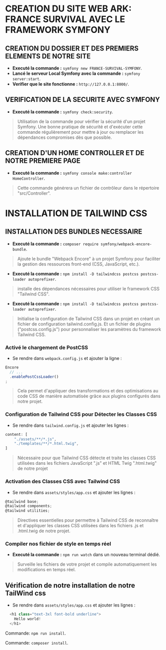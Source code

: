 # CREATION DU SITE WEB ARK: FRANCE SURVIVAL AVEC LE FRAMEWORK SYMFONY #

## CREATION DU DOSSIER ET DES PREMIERS ELEMENTS DE NOTRE SITE #
- __Executé la commande :__ `symfony new FRANCE-SURVIVAL-SYMFONY`.
- __Lancé le serveur Local Symfony avec la commande :__ `symfony server:start`.
- __Verifier que le site fonctionne :__ `http://127.0.0.1:8000/`.

## VERIFICATION DE LA SECURITE AVEC SYMFONY #
- __Executé la commande :__ `symfony check:security`.
> Utilisation de la commande pour vérifier la sécurité d'un projet Symfony.
> Une bonne pratique de sécurité et d'exécuter cette commande régulièrement pour mettre à jour ou remplacer les dépendances compromises dès que possible.

## CREATION D'UN HOME CONTROLLER ET DE NOTRE PREMIERE PAGE #
- __Executé la commande :__ `symfony console make:controller HomeController`.
> Cette commande générera un fichier de contrôleur dans le répertoire "src/Controller".








# INSTALLATION DE TAILWIND CSS #
## INSTALLATION DES BUNDLES NECESSAIRE ##
- __Executé la commande :__ `composer require symfony/webpack-encore-bundle`.
> Ajoute le bundle "Webpack Encore" à un projet Symfony pour faciliter la gestion des ressources front-end (CSS, JavaScript, etc.).

- __Executé la commande :__ `npm install -D tailwindcss postcss postcss-loader autoprefixer`.
> installe des dépendances nécessaires pour utiliser le framework CSS "Tailwind CSS".

- __Executé la commande :__ `npm install -D tailwindcss postcss postcss-loader autoprefixer`.
> Initialise la configuration de Tailwind CSS dans un projet en créant un fichier de configuration tailwind.config.js. 
> Et un fichier de plugins ("postcss.config.js") pour personnaliser les paramètres du framework Tailwind CSS.

### Activé le chargement de PostCSS ###
- Se rendre dans `webpack.config.js` et ajouter la ligne :
```js
Encore
  // ...
  .enablePostCssLoader()
;
```
> Cela permet d'appliquer des transformations et des optimisations au code CSS de manière automatisée grâce aux plugins configurés dans notre projet.

### Configuration de Tailwind CSS pour Détecter les Classes CSS ###
- Se rendre dans `tailwind.config.js` et ajouter les lignes :
```js
content: [
    "./assets/**/*.js",
    "./templates/**/*.html.twig",
]
```
> Nécessaire pour que Tailwind CSS détecte et traite les classes CSS utilisées dans les fichiers JavaScript ".js" et HTML Twig ".html.twig" de notre projet

### Activation des Classes CSS avec Tailwind CSS ###
- Se rendre dans `assets/styles/app.css` et ajouter les lignes :
```js
@tailwind base;
@tailwind components;
@tailwind utilities;
```
> Directives essentielles pour permettre à Tailwind CSS de reconnaître et d'appliquer les classes CSS utilisées dans les fichiers .js et .html.twig de notre projet.

### Compiler nos fichier de style en temps réel ###
- __Executé la commande :__ `npm run watch` dans un nouveau terminal dédié.
> Surveille les fichiers de votre projet et compile automatiquement les modifications en temps réel.

## Vérification de notre installation de notre TailWind css ##
- Se rendre dans `assets/styles/app.css` et ajouter les lignes :
```js
  <h1 class="text-3xl font-bold underline">
    Hello world!
  </h1>
```


Commande: `npm run install`.

Commande: `composer install`.